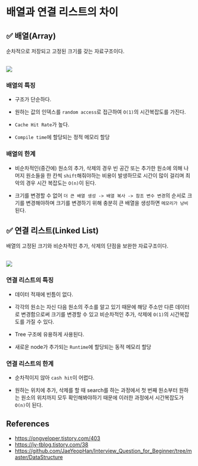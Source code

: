 # 배열과 연결 리스트의 차이

## ✅ 배열(Array)
순차적으로 저장되고 고정된 크기를 갖는 자료구조이다. 

</br>
<img src = "https://user-images.githubusercontent.com/108064146/192277653-8f6a2551-eb4b-4c44-8089-19eb1c34709f.jpeg">
</br>

### 배열의 특징
- 구조가 단순하다.

- 원하는 값의 인덱스를 `random access`로 접근하여 `O(1)`의 시간복잡도를 가진다.

- `Cache Hit Rate`가 높다.

- `Compile time`에 할당되는 정적 메모리 할당

### 배열의 한계
- 비순차적인(중간에) 원소의 추가, 삭제의 경우 빈 공간 또는 추가한 원소에 의해 나머지 원소들을 한 칸씩 `shift`해줘야하는 비용이 발생하므로 시간이 많이 걸리며 최악의 경우 시간 복잡도는 `O(n)`이 된다. 

- 크기를 변경할 수 없어 `더 큰 배열 생성 -> 배열 복사 -> 참조 변수 변경`의 순서로 크기를 변경해야하며 크기를 변경하기 위해 충분히 큰 배열을 생성하면 `메모리가 낭비`된다.

## ✅ 연결 리스트(Linked List)
배열의 고정된 크기와 비순차적인 추가, 삭제의 단점을 보완한 자료구조이다.

</br>
<img src = "https://user-images.githubusercontent.com/108064146/192277913-1bf341e5-24a1-47d5-99b7-c8f7ba5164df.jpeg">
</br>

### 연결 리스트의 특징
- 데이터 적재에 빈틈이 없다.

- 각각의 원소는 자신 다음 원소의 주소를 알고 있기 때문에 해당 주소만 다른 데이터로 변경함으로써 크기를 변경할 수 있고 비순차적인 추가, 삭제에 `O(1)`의 시간복잡도를 가질 수 있다.

- Tree 구조에 유용하게 사용된다.

- 새로운 node가 추가되는 `Runtime`에 할당되는 동적 메모리 할당

### 연결 리스트의 한계
- 순차적이지 않아 `cash hit`이 어렵다.

- 원하는 위치에 추가, 삭제를 할 때 search를 하는 과정에서 첫 번째 원소부터 원하는 원소의 위치까지 모두 확인해봐야하기 때문에 이러한 과정에서 시간복잡도가 `O(n)`이 된다.


## References
- <https://ongveloper.tistory.com/403>
- <https://jy-tblog.tistory.com/38>
- <https://github.com/JaeYeopHan/Interview_Question_for_Beginner/tree/master/DataStructure>
